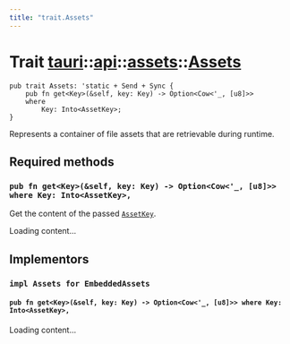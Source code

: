 ```yaml
---
title: "trait.Assets"
---
```


# Trait [tauri](/docs/api/rust/tauri/../../index.html)::​[api](/docs/api/rust/tauri/../index.html)::​[assets](/docs/api/rust/tauri/index.html)::​[Assets](/docs/api/rust/tauri/)

```
pub trait Assets: 'static + Send + Sync {
    pub fn get<Key>(&self, key: Key) -> Option<Cow<'_, [u8]>>
    where
        Key: Into<AssetKey>;
}
```

Represents a container of file assets that are retrievable during runtime.

## Required methods

### `pub fn get<Key>(&self, key: Key) -> Option<Cow<'_, [u8]>> where Key: Into<AssetKey>,`

Get the content of the passed [`AssetKey`](/docs/api/rust/tauri/../../../tauri/api/assets/struct.AssetKey.html "AssetKey").

Loading content...

## Implementors

### `impl Assets for EmbeddedAssets`

#### `pub fn get<Key>(&self, key: Key) -> Option<Cow<'_, [u8]>> where Key: Into<AssetKey>,`

Loading content...
